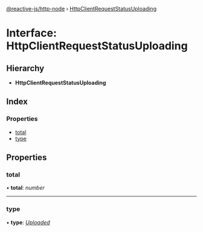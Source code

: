[@reactive-js/http-node](../README.md) › [HttpClientRequestStatusUploading](httpclientrequeststatusuploading.md)

# Interface: HttpClientRequestStatusUploading

## Hierarchy

* **HttpClientRequestStatusUploading**

## Index

### Properties

* [total](httpclientrequeststatusuploading.md#total)
* [type](httpclientrequeststatusuploading.md#type)

## Properties

###  total

• **total**: *number*

___

###  type

• **type**: *[Uploaded](../enums/httpclientrequeststatustype.md#uploaded)*
